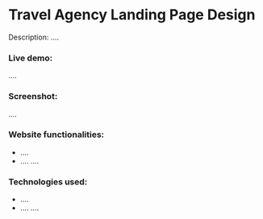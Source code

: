 # Travel Agency Landing Page Design
Description: ….
### Live demo:
….
### Screenshot:
….
### Website functionalities:
- ….
- ….
….
### Technologies used:
- ….
- ….
….